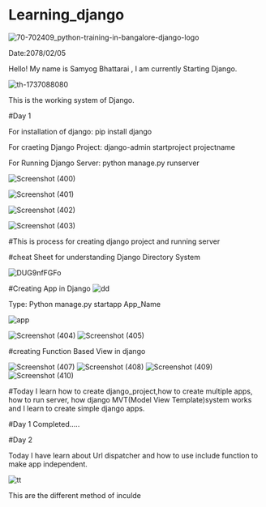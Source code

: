 # Learning_django
![70-702409_python-training-in-bangalore-django-logo](https://user-images.githubusercontent.com/74084097/169236956-54343484-b41f-4549-a315-dc4991933fef.png)


Date:2078/02/05

Hello! My name is Samyog Bhattarai , I am currently Starting Django.

![th-1737088080](https://user-images.githubusercontent.com/74084097/169230473-31c2c667-bcc6-42f6-96c5-7a6ff03319b9.png)

This is the working system of Django.

#Day 1

For installation of django: pip install django

For craeting Django Project: django-admin  startproject  projectname

For Running Django Server: python manage.py runserver


![Screenshot (400)](https://user-images.githubusercontent.com/74084097/169237464-f196ade0-c4af-44d2-b99d-c114469f8ece.png)

![Screenshot (401)](https://user-images.githubusercontent.com/74084097/169237478-57a10ab9-1d1c-45c8-a8bf-cc7becacc05b.png)

![Screenshot (402)](https://user-images.githubusercontent.com/74084097/169237481-cd4ea1fd-8c9e-4fa1-a743-bd77f86a96c9.png)

![Screenshot (403)](https://user-images.githubusercontent.com/74084097/169237485-27865592-6bbb-46d3-96db-394f02a096b2.png)

#This is process for creating django project and running server

#cheat Sheet for understanding Django Directory System

![DUG9nfFGFo](https://user-images.githubusercontent.com/74084097/169241224-057fe5b6-7b91-484d-b461-bb23db5652c8.png)


#Creating App in Django
![dd](https://user-images.githubusercontent.com/74084097/169243531-32fbcddb-f0c1-43b9-82a2-8e3e70369196.png)

Type: Python manage.py startapp App_Name

![app](https://user-images.githubusercontent.com/74084097/169242404-e914fcbb-041c-4847-8046-28c196513eab.png)

![Screenshot (404)](https://user-images.githubusercontent.com/74084097/169243120-ba9db64f-5707-4543-bf64-7be1fa829cd5.png)
![Screenshot (405)](https://user-images.githubusercontent.com/74084097/169243127-24c82a8e-659d-4a8f-8dda-e290761de303.png)

#creating Function Based View in django

![Screenshot (407)](https://user-images.githubusercontent.com/74084097/169245952-cb844f1c-e7a8-40f9-9225-407ae5591241.png)
![Screenshot (408)](https://user-images.githubusercontent.com/74084097/169245959-e4401851-693e-490f-b266-a8eb63b521ff.png)
![Screenshot (409)](https://user-images.githubusercontent.com/74084097/169245960-6813921e-34d6-45ae-9e39-265a8ce512a1.png)
![Screenshot (410)](https://user-images.githubusercontent.com/74084097/169245963-c3d2a593-a79a-4a11-a520-fdbf41e8b1e0.png)


#Today I learn how to create django_project,how to create multiple apps, how to run server, how django MVT(Model View Template)system works and I learn to create simple django apps.

#Day 1 Completed.....

#Day 2

Today I have learn about Url dispatcher and how to use include function to make app independent.

![tt](https://user-images.githubusercontent.com/74084097/169690618-d32083b6-f930-4dcb-a194-9e634a791638.png)

This are the different method of inculde







